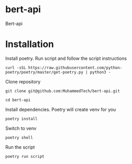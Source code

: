 # bert-api
Bert-api

# Installation

Install poetry. Run script and follow the script instructions

`curl -sSL https://raw.githubusercontent.com/python-poetry/poetry/master/get-poetry.py | python3 -`

Clone repository

`git clone git@github.com:MuhammedTech/bert-api.git`

`cd bert-api`


Install dependencies. Poetry will create venv for you

`poetry install`

Switch to venv

`poetry shell`

Run the script

`poetry run script`


